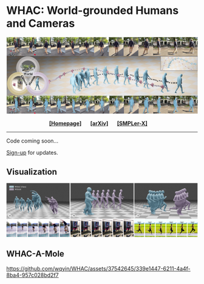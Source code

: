 # WHAC: World-grounded Humans and Cameras
![Teaser](./assets/whac_teaser.jpg)

<div align="center">
    <a href="https://wqyin.github.io/projects/WHAC/" class="button"><b>[Homepage]</b></a> &nbsp;&nbsp;&nbsp;&nbsp;
    <a href="https://arxiv.org/" class="button"><b>[arXiv]</b></a> &nbsp;&nbsp;&nbsp;&nbsp;
    <a href="https://github.com/caizhongang/SMPLer-X" class="button"><b>[SMPLer-X]</b></a> &nbsp;&nbsp;&nbsp;&nbsp;
</div>

---

Code coming soon... 

[Sign-up](https://forms.gle/kpDrdipkE5JeMoWd6) for updates.

## Visualization

![Teaser](./assets/itw_inf_vis.jpg)

## WHAC-A-Mole

https://github.com/wqyin/WHAC/assets/37542645/339e1447-6211-4a4f-8ba4-957c028bd2f7

